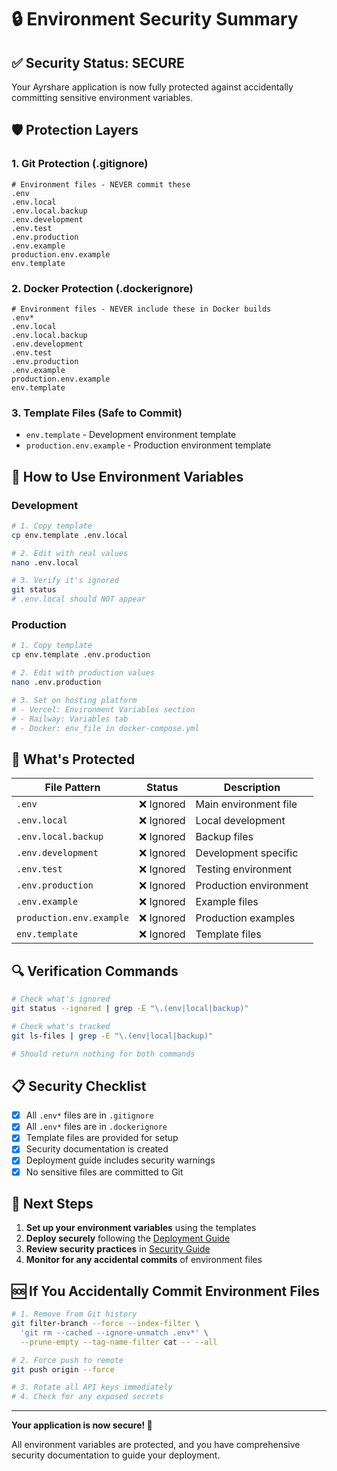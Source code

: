 # 🔒 Environment Security Summary

## ✅ **Security Status: SECURE**

Your Ayrshare application is now fully protected against accidentally committing sensitive environment variables.

## 🛡️ **Protection Layers**

### 1. **Git Protection (.gitignore)**

```gitignore
# Environment files - NEVER commit these
.env
.env.local
.env.local.backup
.env.development
.env.test
.env.production
.env.example
production.env.example
env.template
```

### 2. **Docker Protection (.dockerignore)**

```dockerignore
# Environment files - NEVER include these in Docker builds
.env*
.env.local
.env.local.backup
.env.development
.env.test
.env.production
.env.example
production.env.example
env.template
```

### 3. **Template Files (Safe to Commit)**

- `env.template` - Development environment template
- `production.env.example` - Production environment template

## 🔐 **How to Use Environment Variables**

### Development

```bash
# 1. Copy template
cp env.template .env.local

# 2. Edit with real values
nano .env.local

# 3. Verify it's ignored
git status
# .env.local should NOT appear
```

### Production

```bash
# 1. Copy template
cp env.template .env.production

# 2. Edit with production values
nano .env.production

# 3. Set on hosting platform
# - Vercel: Environment Variables section
# - Railway: Variables tab
# - Docker: env_file in docker-compose.yml
```

## 🚨 **What's Protected**

| File Pattern             | Status     | Description            |
| ------------------------ | ---------- | ---------------------- |
| `.env`                   | ❌ Ignored | Main environment file  |
| `.env.local`             | ❌ Ignored | Local development      |
| `.env.local.backup`      | ❌ Ignored | Backup files           |
| `.env.development`       | ❌ Ignored | Development specific   |
| `.env.test`              | ❌ Ignored | Testing environment    |
| `.env.production`        | ❌ Ignored | Production environment |
| `.env.example`           | ❌ Ignored | Example files          |
| `production.env.example` | ❌ Ignored | Production examples    |
| `env.template`           | ❌ Ignored | Template files         |

## 🔍 **Verification Commands**

```bash
# Check what's ignored
git status --ignored | grep -E "\.(env|local|backup)"

# Check what's tracked
git ls-files | grep -E "\.(env|local|backup)"

# Should return nothing for both commands
```

## 📋 **Security Checklist**

- [x] All `.env*` files are in `.gitignore`
- [x] All `.env*` files are in `.dockerignore`
- [x] Template files are provided for setup
- [x] Security documentation is created
- [x] Deployment guide includes security warnings
- [x] No sensitive files are committed to Git

## 🎯 **Next Steps**

1. **Set up your environment variables** using the templates
2. **Deploy securely** following the [Deployment Guide](./DEPLOYMENT.md)
3. **Review security practices** in [Security Guide](./SECURITY.md)
4. **Monitor for any accidental commits** of environment files

## 🆘 **If You Accidentally Commit Environment Files**

```bash
# 1. Remove from Git history
git filter-branch --force --index-filter \
  'git rm --cached --ignore-unmatch .env*' \
  --prune-empty --tag-name-filter cat -- --all

# 2. Force push to remote
git push origin --force

# 3. Rotate all API keys immediately
# 4. Check for any exposed secrets
```

---

**Your application is now secure! 🎉**

All environment variables are protected, and you have comprehensive security documentation to guide your deployment.
